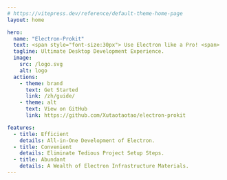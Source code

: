 ```yaml
---
# https://vitepress.dev/reference/default-theme-home-page
layout: home

hero:
  name: "Electron-Prokit"
  text: <span style="font-size:30px"> Use Electron like a Pro! <span>
  tagline: Ultimate Desktop Development Experience.
  image:
    src: /logo.svg
    alt: logo
  actions:
    - theme: brand
      text: Get Started
      link: /zh/guide/
    - theme: alt
      text: View on GitHub
      link: https://github.com/Xutaotaotao/electron-prokit

features:
  - title: Efficient
    details: All-in-One Development of Electron.
  - title: Convenient
    details: Eliminate Tedious Project Setup Steps.
  - title: Abundant
    details: A Wealth of Electron Infrastructure Materials.
---
```


